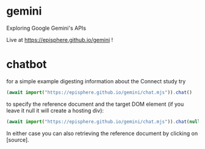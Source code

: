 # gemini
Exploring Google Gemini's APIs 

Live at https://episphere.github.io/gemini !

# chatbot

for a simple example digesting information about the Connect study try

```javascript
(await import("https://episphere.github.io/gemini/chat.mjs")).chat()
```
to specify the reference document and the target DOM element (if you leave it null it will create a hosting div):

```javascript
(await import("https://episphere.github.io/gemini/chat.mjs")).chat(null,'https://episphere.github.io/gemini/TCGA-BP-5195.25c0b433-5557-4165-922e-2c1eac9c26f0.txt')
```
In either case you can also retrieving the reference document by clicking on [source].
